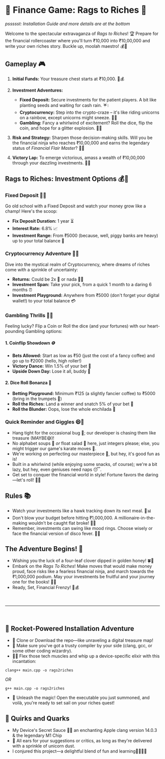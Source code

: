 # 💸 Finance Game: Rags to Riches 🌟

*pssssst: Installation Guide and more details are at the bottom*

Welcome to the spectacular extravaganza of *Rags to Riches*! 🏆 Prepare for the financial rollercoaster where you'll turn ₹10,000 into ₹10,00,000 and write your own riches story. Buckle up, moolah maestro! 💰💼

## Gameplay 🎮

1. **Initial Funds:** Your treasure chest starts at ₹10,000. 🏰💰

2. **Investment Adventures:**
   - **Fixed Deposit:** Secure investments for the patient players. A bit like planting seeds and waiting for cash rain. ☔💧
   - **Cryptocurrency:** Step into the crypto-craze – it's like riding unicorns on a rainbow, except unicorns might sneeze. 🦄🌈
   - **Gambling:** Fancy a whirlwind of excitement? Roll the dice, flip the coin, and hope for a glitter explosion. 🎲💥

3. **Risk and Strategy:** Sharpen those decision-making skills. Will you be the financial ninja who reaches ₹10,00,000 and earns the legendary status of *Financial Flair Master*? 🥋🎩

4. **Victory Lap:** To emerge victorious, amass a wealth of ₹10,00,000 through your dazzling investments. 🚀🏁

## Rags to Riches: Investment Options 💰🎩

### Fixed Deposit 🏦💼

Go old school with a Fixed Deposit and watch your money grow like a champ! Here's the scoop:

- **Fix Deposit Duration:** 1 year ⏳
- **Interest Rate:** 6.8% 📈
- **Investment Range:** From ₹5000 (because, well, piggy banks are heavy) up to your total balance 💸

### Cryptocurrency Adventure 🚀🌐

Dive into the mystical realm of Cryptocurrency, where dreams of riches come with a sprinkle of uncertainty:

- **Returns:** Could be 2x 🤑 or nada 🙅‍♂️
- **Investment Span:** Take your pick, from a quick 1 month to a daring 6 months ⏰
- **Investment Playground:** Anywhere from ₹5000 (don't forget your digital wallet!) to your total balance 💳

### Gambling Thrills 🎰🎲

Feeling lucky? Flip a Coin or Roll the dice (and your fortunes) with our heart-pounding Gambling options:

#### 1. Coinflip Showdown 🪙

- **Bets Allowed:** Start as low as ₹50 (just the cost of a fancy coffee) and go up to ₹2000 (hello, high roller!)
- **Victory Dance:** Win 1.5% of your bet 💃
- **Upside Down Day:** Lose it all, buddy 🙈

#### 2. Dice Roll Bonanza 🎲

- **Betting Playground:** Minimum ₹125 (a slightly fancier coffee) to ₹5000 (bring in the trumpets 🎺)
- **Roll the Riches:** Land a winner and snatch 5% of your bet 🎉
- **Roll the Blunder:** Oops, lose the whole enchilada 🌯

### Quick Reminder and Giggles 😄📝

- Hang tight for the occasional bug 🐜; our developer is chasing them like treasure (MAYBE😅)!
- No alphabet soups 🍜 *or* float salad 🥗 here, just integers please; else, you might trigger our game's karate moves 🥋.
- We're working on perfecting our masterpiece 🎨, but hey, it's good fun as is!
- Built in a whirlwind (while enjoying some snacks, of course); we're a bit lazy, but hey, even geniuses need naps 😴.
- Get set to conquer the financial world in style! Fortune favors the daring—let's roll! 🚀🤑

## Rules 📚

- Watch your investments like a hawk tracking down its next meal. 🦅📊
- Don't blow your budget before hitting ₹1,000,000. A millionaire-in-the-making wouldn't be caught flat broke! 💸💥
- Remember, investments can swing like mood rings. Choose wisely or face the financial version of disco fever. 🕺💡

## The Adventure Begins! 🌌

- Wishing you the luck of a four-leaf clover dipped in golden honey! 🍀🍯
- Embark on the *Rags To Riches*! Make moves that would make money proud, face risks like a fearless financial ninja, and march towards the ₹1,000,000 podium. May your investments be fruitful and your journey one for the books! 📘✨
- Ready, Set, Financial Frenzy! 🚀💰

<br>
<hr>
<br>

## 🚀 Rocket-Powered Installation Adventure
- 🧬 Clone or Download the repo—like unraveling a digital treasure map!
- 🎨 Make sure you've got a trusty compiler by your side (clang, gcc, or some other coding wizardry).
- 🏋️‍♂️ Flex those tech muscles and whip up a device-specific elixir with this incantation:
```shell
clang++ main.cpp -o rags2riches
```
*OR*
```shell
g++ main.cpp -o rags2riches
```
- 🎉 Unleash the magic! Open the executable you just summoned, and voilà, you're ready to set sail on your riches quest!

## 🎉 Quirks and Quarks
- My Device's Secret Sauce 🍏🔮 an enchanting Apple clang version 14.0.3 & the legendary M1 Chip
- 🎤 All ears for your suggestions or critics, as long as they're delivered with a sprinkle of unicorn dust.
- I conjured this project—a delightful blend of fun and learning🧙‍♂️🔮📜